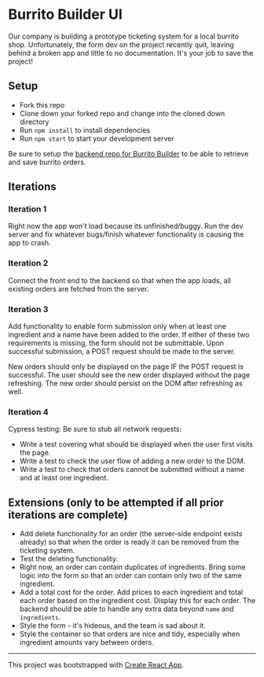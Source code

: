 # Burrito Builder UI

Our company is building a prototype ticketing system for a local burrito shop. Unfortunately, the form dev on the project recently quit, leaving behind a broken app and little to no documentation. It's your job to save the project!

## Setup

- Fork this repo
- Clone down your forked repo and change into the cloned down directory
- Run `npm install` to install dependencies
- Run `npm start` to start your development server

Be sure to setup the [backend repo for Burrito Builder](https://github.com/turingschool-examples/burrito-builder-api) to be able to retrieve and save burrito orders.

## Iterations

### Iteration 1

Right now the app won't load because its unfinished/buggy. Run the dev server and fix whatever bugs/finish whatever functionality is causing the app to crash.

### Iteration 2

Connect the front end to the backend so that when the app loads, all existing orders are fetched from the server.

### Iteration 3

Add functionality to enable form submission only when at least one ingredient and a name have been added to the order. If either of these two requirements is missing, the form should not be submittable. Upon successful submission, a POST request should be made to the server.

New orders should only be displayed on the page IF the POST request is successful. The user should see the new order displayed without the page refreshing. The new order should persist on the DOM after refreshing as well.

### Iteration 4

Cypress testing: Be sure to stub all network requests:  

- Write a test covering what should be displayed when the user first visits the page.
- Write a test to check the user flow of adding a new order to the DOM.
- Write a test to check that orders cannot be submitted without a name and at least one ingredient.

## Extensions (only to be attempted if all prior iterations are complete)

- Add delete functionality for an order (the server-side endpoint exists already) so that when the order is ready it can be removed from the ticketing system.
- Test the deleting functionality.
- Right now, an order can contain duplicates of ingredients. Bring some logic into the form so that an order can contain only two of the same ingredient.
- Add a total cost for the order. Add prices to each ingredient and total each order based on the ingredient cost. Display this for each order. The backend should be able to handle any extra data beyond `name` and `ingredients`.
- Style the form - it's hideous, and the team is sad about it.
- Style the container so that orders are nice and tidy, especially when ingredient amounts vary between orders.

---

This project was bootstrapped with [Create React App](https://github.com/facebook/create-react-app).
